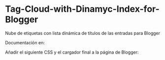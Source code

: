 Tag-Cloud-with-Dinamyc-Index-for-Blogger
========================================

Nube de etiquetas con lista dinámica de títulos de las entradas para Blogger

Documentación en: 

Añadir el siguiente CSS y el cargador final a la página de Blogger:

<style>
#containerIdx
{
width: 90%;
margin-top: -30px;
margin-left: auto;
margin-right: auto;
}
#tagCloud
{
width: 100%;
font-family:"Times New Roman",Georgia,Serif;
text-align: center;
margin-bottom: 20px;
}
#listTitols
{
width: 100%;
text-align: center;
}
#dataPost
{
font-size: 12px;
}
</style>
<div id="containerIdx">
<div id="tagCloud" data-maxfont="250" data-minfont="100" linkColor="#000000" selectedLink="#666666" authorName="0" date="0" sort="1">
</div>
<div id="listTitols">
</div>
</div>

<script type="text/javascript" src="localización_script_TagCloudIndex.js">
</script>
<script src="http://host_de_tu_blog/feeds/posts/default?max-results=1000&amp;alt=json-in-script&amp;callback=cargaEtiquetas">
</script>
